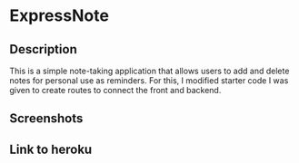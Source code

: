 # ExpressNote

## Description
This is a simple note-taking application that allows users to add and delete notes for personal use as reminders. For this, I modified starter code I was given to create routes to connect the front and backend.
## Screenshots

## Link to heroku
